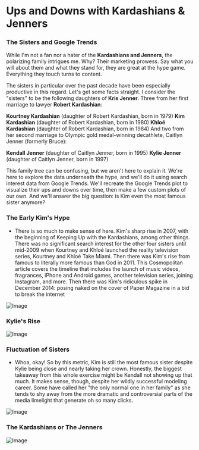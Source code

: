 # **Ups and Downs with Kardashians & Jenners**


### __The Sisters and Google Trends__
While I'm not a fan nor a hater of the __Kardashians and Jenners__, the polarizing family intrigues me. Why? Their marketing prowess. Say what you will about them and what they stand for, they are great at the hype game. Everything they touch turns to content.

The sisters in particular over the past decade have been especially productive in this regard. Let's get some facts straight. I consider the "sisters" to be the following daughters of __Kris Jenner__. Three from her first marriage to lawyer __Robert Kardashian__:

__Kourtney Kardashian__ (daughter of Robert Kardashian, born in 1979)
__Kim Kardashian__ (daughter of Robert Kardashian, born in 1980)
__Khloé Kardashian__ (daughter of Robert Kardashian, born in 1984)
And two from her second marriage to Olympic gold medal-winning decathlete, Caitlyn Jenner (formerly Bruce):

__Kendall Jenner__ (daughter of Caitlyn Jenner, born in 1995)
__Kylie Jenner__ (daughter of Caitlyn Jenner, born in 1997)

This family tree can be confusing, but we aren't here to explain it. We're here to explore the data underneath the hype, and we'll do it using search interest data from Google Trends. We'll recreate the Google Trends plot to visualize their ups and downs over time, then make a few custom plots of our own. And we'll answer the big question: is Kim even the most famous sister anymore?

### __The Early Kim's Hype__
- There is so much to make sense of here. Kim's sharp rise in 2007, with the beginning of Keeping Up with the Kardashians, among other things. There was no significant search interest for the other four sisters until mid-2009 when Kourtney and Khloé launched the reality television series, Kourtney and Khloé Take Miami. Then there was Kim's rise from famous to literally more famous than God in 2011. This Cosmopolitan article covers the timeline that includes the launch of music videos, fragrances, iPhone and Android games, another television series, joining Instagram, and more. Then there was Kim's ridiculous spike in December 2014: posing naked on the cover of Paper Magazine in a bid to break the internet 

![Image](https://res.cloudinary.com/dge89aqpc/image/upload/v1596901993/Kim_hheosf.png)

### __Kylie's Rise__

![Image](https://res.cloudinary.com/dge89aqpc/image/upload/v1596902162/Kylie_om38zc.png)

### __Fluctuation of Sisters__
- Whoa, okay! So by this metric, Kim is still the most famous sister despite Kylie being close and nearly taking her crown. Honestly, the biggest takeaway from this whole exercise might be Kendall not showing up that much. It makes sense, though, despite her wildly successful modeling career. Some have called her "the only normal one in her family" as she tends to shy away from the more dramatic and controversial parts of the media limelight that generate oh so many clicks.

![Image](https://res.cloudinary.com/dge89aqpc/image/upload/v1596902266/Family_ihvtoo.png)

### __The Kardashians or The Jenners__
![Image](https://res.cloudinary.com/dge89aqpc/image/upload/v1596902428/AVen_yxqgue.png)
